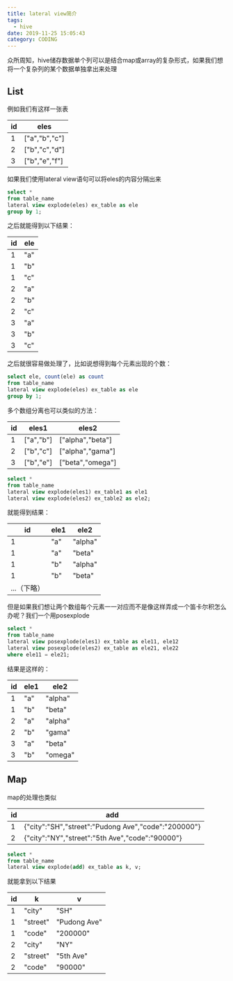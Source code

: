 ```yaml
---
title: lateral view简介
tags:
  - hive
date: 2019-11-25 15:05:43
category: CODING
---
```


众所周知，hive储存数据单个列可以是结合map或array的复杂形式，如果我们想将一个复杂列的某个数据单独拿出来处理

## List

例如我们有这样一张表

|id|eles|
|---|---|
|1|["a","b","c"]|
|2|["b","c","d"]|
|3|["b","e","f"]|

如果我们使用lateral view语句可以将eles的内容分隔出来

```sql
select *
from table_name
lateral view explode(eles) ex_table as ele
group by 1;
```

之后就能得到以下结果：

|id|ele|
|---|---|
|1|"a"|
|1|"b"|
|1|"c"|
|2|"a"|
|2|"b"|
|2|"c"|
|3|"a"|
|3|"b"|
|3|"c"|

之后就很容易做处理了，比如说想得到每个元素出现的个数：

```sql
select ele, count(ele) as count
from table_name
lateral view explode(eles) ex_table as ele
group by 1;
```

多个数组分离也可以类似的方法：

|id|eles1|eles2|
|---|---|---|
|1|["a","b"]|["alpha","beta"]|
|2|["b","c"]|["alpha","gama"]|
|3|["b","e"]|["beta","omega"]|

```sql
select *
from table_name
lateral view explode(eles1) ex_table1 as ele1
lateral view explode(eles2) ex_table2 as ele2;
```

就能得到结果：

|id|ele1|ele2|
|---|---|---|
|1|"a"|"alpha"|
|1|"a"|"beta"|
|1|"b"|"alpha"|
|1|"b"|"beta"|
|...（下略）|

但是如果我们想让两个数组每个元素一一对应而不是像这样弄成一个笛卡尔积怎么办呢？我们一个用posexplode

```sql
select *
from table_name
lateral view posexplode(eles1) ex_table as ele11, ele12
lateral view posexplode(eles2) ex_table as ele21, ele22
where ele11 = ele21;
```

结果是这样的：

|id|ele1|ele2|
|---|---|---|
|1|"a"|"alpha"|
|1|"b"|"beta"|
|2|"a"|"alpha"|
|2|"b"|"gama"|
|3|"a"|"beta"|
|3|"b"|"omega"|

## Map

map的处理也类似

|id|add|
|---|---|
|1|{"city":"SH","street":"Pudong Ave","code":"200000"}|
|2|{"city":"NY","street":"5th Ave","code":"90000"}|

```sql
select *
from table_name
lateral view explode(add) ex_table as k, v;
```

就能拿到以下结果

|id|k|v|
|---|---|---|
|1|"city"|"SH"|
|1|"street"|"Pudong Ave"|
|1|"code"|"200000"|
|2|"city"|"NY"|
|2|"street"|"5th Ave"|
|2|"code"|"90000"|
